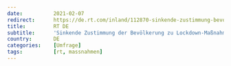 ```yaml
---
date:          2021-02-07
redirect:      https://de.rt.com/inland/112870-sinkende-zustimmung-bevolkerung-zu-lockdown/
title:         RT DE
subtitle:      'Sinkende Zustimmung der Bevölkerung zu Lockdown-Maßnahmen – Kritik an 50er-Inzidenzwert'
country:       DE
categories:    [Umfrage]
tags:          [rt, massnahmen]
---
```

